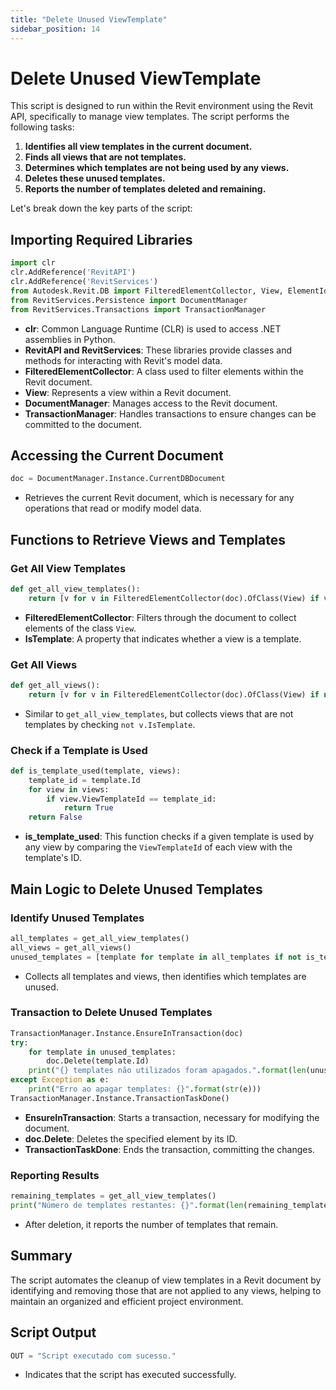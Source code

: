 ```yaml
---
title: "Delete Unused ViewTemplate"
sidebar_position: 14
---
```


# Delete Unused ViewTemplate
This script is designed to run within the Revit environment using the Revit API, specifically to manage view templates. The script performs the following tasks:

1. **Identifies all view templates in the current document.**
2. **Finds all views that are not templates.**
3. **Determines which templates are not being used by any views.**
4. **Deletes these unused templates.**
5. **Reports the number of templates deleted and remaining.**

Let's break down the key parts of the script:

## Importing Required Libraries

```python
import clr
clr.AddReference('RevitAPI')
clr.AddReference('RevitServices')
from Autodesk.Revit.DB import FilteredElementCollector, View, ElementId
from RevitServices.Persistence import DocumentManager
from RevitServices.Transactions import TransactionManager
```

- **clr**: Common Language Runtime (CLR) is used to access .NET assemblies in Python.
- **RevitAPI and RevitServices**: These libraries provide classes and methods for interacting with Revit's model data.
- **FilteredElementCollector**: A class used to filter elements within the Revit document.
- **View**: Represents a view within a Revit document.
- **DocumentManager**: Manages access to the Revit document.
- **TransactionManager**: Handles transactions to ensure changes can be committed to the document.

## Accessing the Current Document

```python
doc = DocumentManager.Instance.CurrentDBDocument
```

- Retrieves the current Revit document, which is necessary for any operations that read or modify model data.

## Functions to Retrieve Views and Templates

### Get All View Templates

```python
def get_all_view_templates():
    return [v for v in FilteredElementCollector(doc).OfClass(View) if v.IsTemplate]
```

- **FilteredElementCollector**: Filters through the document to collect elements of the class `View`.
- **IsTemplate**: A property that indicates whether a view is a template.

### Get All Views

```python
def get_all_views():
    return [v for v in FilteredElementCollector(doc).OfClass(View) if not v.IsTemplate]
```

- Similar to `get_all_view_templates`, but collects views that are not templates by checking `not v.IsTemplate`.

### Check if a Template is Used

```python
def is_template_used(template, views):
    template_id = template.Id
    for view in views:
        if view.ViewTemplateId == template_id:
            return True
    return False
```

- **is_template_used**: This function checks if a given template is used by any view by comparing the `ViewTemplateId` of each view with the template's ID.

## Main Logic to Delete Unused Templates

### Identify Unused Templates

```python
all_templates = get_all_view_templates()
all_views = get_all_views()
unused_templates = [template for template in all_templates if not is_template_used(template, all_views)]
```

- Collects all templates and views, then identifies which templates are unused.

### Transaction to Delete Unused Templates

```python
TransactionManager.Instance.EnsureInTransaction(doc)
try:
    for template in unused_templates:
        doc.Delete(template.Id)
    print("{} templates não utilizados foram apagados.".format(len(unused_templates)))
except Exception as e:
    print("Erro ao apagar templates: {}".format(str(e)))
TransactionManager.Instance.TransactionTaskDone()
```

- **EnsureInTransaction**: Starts a transaction, necessary for modifying the document.
- **doc.Delete**: Deletes the specified element by its ID.
- **TransactionTaskDone**: Ends the transaction, committing the changes.

### Reporting Results

```python
remaining_templates = get_all_view_templates()
print("Número de templates restantes: {}".format(len(remaining_templates)))
```

- After deletion, it reports the number of templates that remain.

## Summary

The script automates the cleanup of view templates in a Revit document by identifying and removing those that are not applied to any views, helping to maintain an organized and efficient project environment.

## Script Output

```python
OUT = "Script executado com sucesso."
```

- Indicates that the script has executed successfully.
